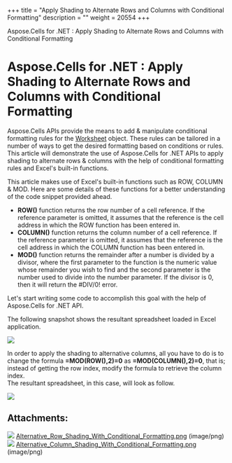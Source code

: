 +++
title = "Apply Shading to Alternate Rows and Columns with Conditional Formatting" 
description = "" 
weight = 20554 
+++

Aspose.Cells for .NET : Apply Shading to Alternate Rows and Columns with Conditional Formatting  

# Aspose.Cells for .NET : Apply Shading to Alternate Rows and Columns with Conditional Formatting


Aspose.Cells APIs provide the means to add & manipulate conditional formatting rules for the [Worksheet](https://apireference.aspose.com/net/cells/aspose.cells/worksheet) object. These rules can be tailored in a number of ways to get the desired formatting based on conditions or rules. This article will demonstrate the use of Aspose.Cells for .NET APIs to apply shading to alternate rows & columns with the help of conditional formatting rules and Excel's built-in functions.

This article makes use of Excel's built-in functions such as ROW, COLUMN & MOD. Here are some details of these functions for a better understanding of the code snippet provided ahead.

*   **ROW()** function returns the row number of a cell reference. If the reference parameter is omitted, it assumes that the reference is the cell address in which the ROW function has been entered in.
*   **COLUMN()** function returns the column number of a cell reference. If the reference parameter is omitted, it assumes that the reference is the cell address in which the COLUMN function has been entered in.
*   **MOD()** function returns the remainder after a number is divided by a divisor, where the first parameter to the function is the numeric value whose remainder you wish to find and the second parameter is the number used to divide into the number parameter. If the divisor is 0, then it will return the #DIV/0! error.

Let's start writing some code to accomplish this goal with the help of Aspose.Cells for .NET API.

  
The following snapshot shows the resultant spreadsheet loaded in Excel application.

![](https://docs2.aspose.com/cells/net/attachments/5019677/5115049.png)

In order to apply the shading to alternative columns, all you have to do is to change the formula **\=MOD(ROW(),2)=0** as **\=MOD(COLUMN(),2)=0**, that is; instead of getting the row index, modify the formula to retrieve the column index.  
The resultant spreadsheet, in this case, will look as follow.

![](https://docs2.aspose.com/cells/net/attachments/5019677/5115050.png)

## Attachments:

![](https://docs2.aspose.com/cells/net/images/icons/bullet_blue.gif) [Alternative\_Row\_Shading\_With\_Conditional\_Formatting.png](https://docs2.aspose.com/cells/net/attachments/5019677/5115049.png) (image/png)  
![](https://docs2.aspose.com/cells/net/images/icons/bullet_blue.gif) [Alternative\_Column\_Shading\_With\_Conditional\_Formatting.png](https://docs2.aspose.com/cells/net/attachments/5019677/5115050.png) (image/png)  

